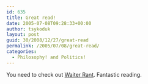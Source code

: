 ```yaml
---
id: 635
title: Great read!
date: 2005-07-08T09:28:33+00:00
author: tsykoduk
layout: post
guid: 30/2008/12/27/great-read
permalink: /2005/07/08/great-read/
categories:
  - Philosophy! and Politics!
---
```

You need to check out <a href="http://waiterrant.blogspot.com/">Waiter Rant</a>. Fantastic reading.